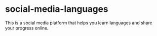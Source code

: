# social-media-languages
This is a social media platform that helps you learn languages and share your progress online.
